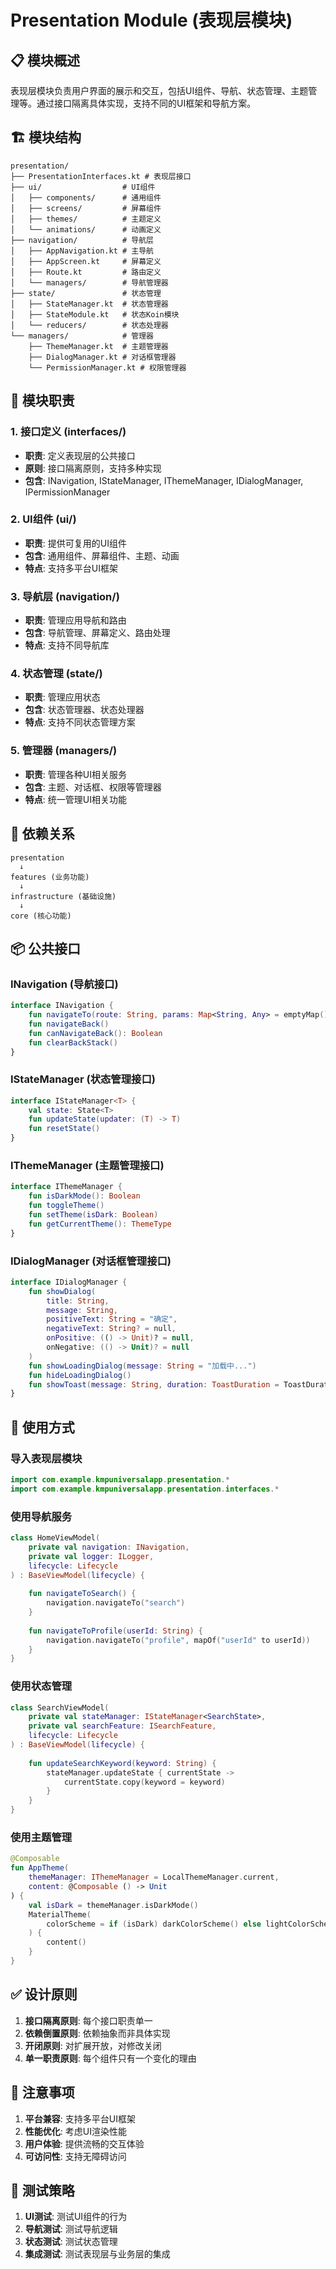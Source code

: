 # Presentation Module (表现层模块)

## 📋 模块概述

表现层模块负责用户界面的展示和交互，包括UI组件、导航、状态管理、主题管理等。通过接口隔离具体实现，支持不同的UI框架和导航方案。

## 🏗️ 模块结构

```
presentation/
├── PresentationInterfaces.kt # 表现层接口
├── ui/                  # UI组件
│   ├── components/      # 通用组件
│   ├── screens/         # 屏幕组件
│   ├── themes/          # 主题定义
│   └── animations/      # 动画定义
├── navigation/          # 导航层
│   ├── AppNavigation.kt # 主导航
│   ├── AppScreen.kt     # 屏幕定义
│   ├── Route.kt         # 路由定义
│   └── managers/        # 导航管理器
├── state/               # 状态管理
│   ├── StateManager.kt  # 状态管理器
│   ├── StateModule.kt   # 状态Koin模块
│   └── reducers/        # 状态处理器
└── managers/            # 管理器
    ├── ThemeManager.kt  # 主题管理器
    ├── DialogManager.kt # 对话框管理器
    └── PermissionManager.kt # 权限管理器
```

## 🎯 模块职责

### 1. 接口定义 (interfaces/)
- **职责**: 定义表现层的公共接口
- **原则**: 接口隔离原则，支持多种实现
- **包含**: INavigation, IStateManager, IThemeManager, IDialogManager, IPermissionManager

### 2. UI组件 (ui/)
- **职责**: 提供可复用的UI组件
- **包含**: 通用组件、屏幕组件、主题、动画
- **特点**: 支持多平台UI框架

### 3. 导航层 (navigation/)
- **职责**: 管理应用导航和路由
- **包含**: 导航管理、屏幕定义、路由处理
- **特点**: 支持不同导航库

### 4. 状态管理 (state/)
- **职责**: 管理应用状态
- **包含**: 状态管理器、状态处理器
- **特点**: 支持不同状态管理方案

### 5. 管理器 (managers/)
- **职责**: 管理各种UI相关服务
- **包含**: 主题、对话框、权限等管理器
- **特点**: 统一管理UI相关功能

## 🔗 依赖关系

```
presentation
  ↓
features (业务功能)
  ↓
infrastructure (基础设施)
  ↓
core (核心功能)
```

## 📦 公共接口

### INavigation (导航接口)
```kotlin
interface INavigation {
    fun navigateTo(route: String, params: Map<String, Any> = emptyMap())
    fun navigateBack()
    fun canNavigateBack(): Boolean
    fun clearBackStack()
}
```

### IStateManager (状态管理接口)
```kotlin
interface IStateManager<T> {
    val state: State<T>
    fun updateState(updater: (T) -> T)
    fun resetState()
}
```

### IThemeManager (主题管理接口)
```kotlin
interface IThemeManager {
    fun isDarkMode(): Boolean
    fun toggleTheme()
    fun setTheme(isDark: Boolean)
    fun getCurrentTheme(): ThemeType
}
```

### IDialogManager (对话框管理接口)
```kotlin
interface IDialogManager {
    fun showDialog(
        title: String,
        message: String,
        positiveText: String = "确定",
        negativeText: String? = null,
        onPositive: (() -> Unit)? = null,
        onNegative: (() -> Unit)? = null
    )
    fun showLoadingDialog(message: String = "加载中...")
    fun hideLoadingDialog()
    fun showToast(message: String, duration: ToastDuration = ToastDuration.SHORT)
}
```

## 🚀 使用方式

### 导入表现层模块
```kotlin
import com.example.kmpuniversalapp.presentation.*
import com.example.kmpuniversalapp.presentation.interfaces.*
```

### 使用导航服务
```kotlin
class HomeViewModel(
    private val navigation: INavigation,
    private val logger: ILogger,
    lifecycle: Lifecycle
) : BaseViewModel(lifecycle) {
    
    fun navigateToSearch() {
        navigation.navigateTo("search")
    }
    
    fun navigateToProfile(userId: String) {
        navigation.navigateTo("profile", mapOf("userId" to userId))
    }
}
```

### 使用状态管理
```kotlin
class SearchViewModel(
    private val stateManager: IStateManager<SearchState>,
    private val searchFeature: ISearchFeature,
    lifecycle: Lifecycle
) : BaseViewModel(lifecycle) {
    
    fun updateSearchKeyword(keyword: String) {
        stateManager.updateState { currentState ->
            currentState.copy(keyword = keyword)
        }
    }
}
```

### 使用主题管理
```kotlin
@Composable
fun AppTheme(
    themeManager: IThemeManager = LocalThemeManager.current,
    content: @Composable () -> Unit
) {
    val isDark = themeManager.isDarkMode()
    MaterialTheme(
        colorScheme = if (isDark) darkColorScheme() else lightColorScheme()
    ) {
        content()
    }
}
```

## ✅ 设计原则

1. **接口隔离原则**: 每个接口职责单一
2. **依赖倒置原则**: 依赖抽象而非具体实现
3. **开闭原则**: 对扩展开放，对修改关闭
4. **单一职责原则**: 每个组件只有一个变化的理由

## 📝 注意事项

1. **平台兼容**: 支持多平台UI框架
2. **性能优化**: 考虑UI渲染性能
3. **用户体验**: 提供流畅的交互体验
4. **可访问性**: 支持无障碍访问

## 🧪 测试策略

1. **UI测试**: 测试UI组件的行为
2. **导航测试**: 测试导航逻辑
3. **状态测试**: 测试状态管理
4. **集成测试**: 测试表现层与业务层的集成


